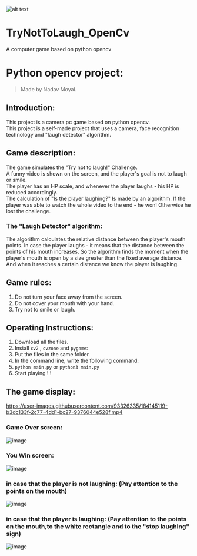 
![alt text](https://img.wallscloud.net/uploads/cache/3378068484/despicable-me-2-laughing-minions-lxy5-1024x576-MM-90.webp)

# TryNotToLaugh_OpenCv
A computer game based on python opencv
# Python opencv project:
>Made by Nadav Moyal.  

## Introduction:
This project is a camera pc game based on python opencv.  
This project is a self-made project that uses a camera, face recognition technology and "laugh detector" algorithm. 

## Game description:
The game simulates the "Try not to laugh!" Challenge.  
A funny video is shown on the screen, and the player's goal is not to laugh or smile.  
The player has an HP scale, and whenever the player laughs - his HP is reduced accordingly.  
The calculation of "Is the player laughing?" Is made by an algorithm.
If the player was able to watch the whole video to the end - he  won!
Otherwise he lost the challenge.

### The "Laugh Detector" algorithm:
The algorithm calculates the relative distance between the player's mouth points.
In case the player laughs - it means that the distance between the points of his mouth increases.
So the algorithm finds the moment when the player's mouth is open by a size greater than the fixed average distance.
And when it reaches a certain distance we know the player is laughing.

## Game rules:
1. Do not turn your face away from the screen.
2. Do not cover your mouth with your hand.
3. Try not to smile or laugh.

## Operating Instructions:
1. Download all the files.  
2. Install `cv2` , `cvzone` and `pygame`:   
3. Put the files in the same folder.  
4. In the command line, write the following command:  
5. `python main.py`  or `python3 main.py`
6. Start playing  ! !  


## The game display:


https://user-images.githubusercontent.com/93326335/184145119-b3dc133f-2c77-4dd1-bc27-9376044e528f.mp4


### Game Over screen:
![image](https://user-images.githubusercontent.com/93326335/184135799-7e6360e1-ceb1-4c0e-86eb-4e57226f37c9.png)
### You Win screen:
![image](https://user-images.githubusercontent.com/93326335/184135721-987a2e8e-6d7b-4d2b-80e4-654d8593d4f8.png)
### in case that the player is not laughing: (Pay attention to the points on the mouth)
![image](https://user-images.githubusercontent.com/93326335/184135770-24094096-3151-4c0e-be92-c71f72d53a01.png)
### in case that the player is laughing: (Pay attention to the points on the mouth,to the white rectangle and to the "stop laughing" sign)
![image](https://user-images.githubusercontent.com/93326335/184135827-82a27352-ce93-4223-a39d-b1e307210309.png)


 

